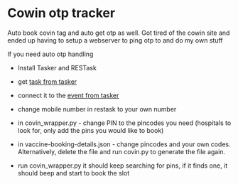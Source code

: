 # Cowin otp tracker

Auto book covin tag and auto get otp as well. Got tired of the cowin site and ended up having to setup a webserver to ping otp to and do my own stuff

If you need auto otp handling

- Install Tasker and RESTask
- get [task from tasker](https://taskernet.com/shares/?user=AS35m8kGOKLfQOdq0LBwXRFVKzso57%2FDIJnjWlsrzFOAEWwK3vyQYcFuhSrzEANBzXBAIiqANg%3D%3D&id=Task%3ASend+CoWIN+Otp)
- connect it to the [event from tasker](https://taskernet.com/shares/?user=AS35m8kGOKLfQOdq0LBwXRFVKzso57%2FDIJnjWlsrzFOAEWwK3vyQYcFuhSrzEANBzXBAIiqANg%3D%3D&id=Profile%3AReceived+Sms)
- change mobile number in restask to your own number

- in covin_wrapper.py - change PIN to the pincodes you need (hospitals to look for, only add the pins you would like to book)
- in vaccine-booking-details.json - change pincodes and your own codes. Alternatively, delete the file and run covin.py to generate the file again.
- run covin_wrapper.py it should keep searching for pins, if it finds one, it should beep and start to book the slot

